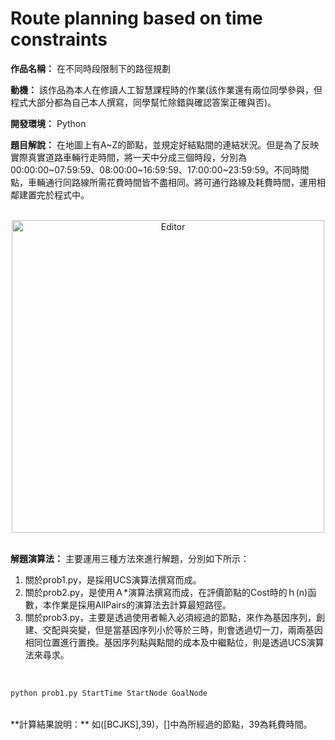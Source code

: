 # Route planning based on time constraints

**作品名稱：** 在不同時段限制下的路徑規劃
	
**動機：** 該作品為本人在修讀人工智慧課程時的作業(該作業還有兩位同學參與，但程式大部分都為自己本人撰寫，同學幫忙除錯與確認答案正確與否)。

**開發環境：** Python

**題目解說：** 在地圖上有A~Z的節點，並規定好結點間的連結狀況。但是為了反映實際真實道路車輛行走時間，將一天中分成三個時段，分別為00:00:00~07:59:59、08:00:00~16:59:59、17:00:00~23:59:59。不同時間點，車輛通行同路線所需花費時間皆不盡相同。將可通行路線及耗費時間，運用相鄰建置完於程式中。

<br>
<div align="center">
	<img src="./遊戲截圖.png" alt="Editor" width="500">
</div>
<br>

**解題演算法：** 
主要運用三種方法來進行解題，分別如下所示：
<br>
1. 關於prob1.py，是採用UCS演算法撰寫而成。
2. 關於prob2.py，是使用Ａ*演算法撰寫而成，在評價節點的Cost時的ｈ(n)函數，本作業是採用AllPairs的演算法去計算最短路徑。
3. 關於prob3.py，主要是透過使用者輸入必須經過的節點，來作為基因序列，創建、交配與突變，但是當基因序列小於等於三時，則會透過切一刀，兩兩基因相同位置進行置換。基因序列點與點間的成本及中繼點位，則是透過UCS演算法來尋求。
<br>

```python
python prob1.py StartTime StartNode GoalNode
```
<br>
**計算結果說明：** 如([BCJKS],39)，[]中為所經過的節點，39為耗費時間。
